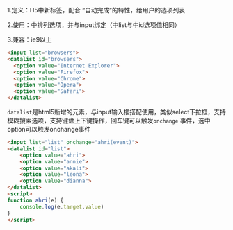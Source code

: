 1.定义：H5中新标签，配合 “自动完成”的特性，给用户的选项列表

2.使用：中排列选项，并与input绑定（中list与中id选项值相同）

3.兼容：ie9以上

```html
<input list="browsers">
<datalist id="browsers">
  <option value="Internet Explorer">
  <option value="Firefox">
  <option value="Chrome">
  <option value="Opera">
  <option value="Safari">
</datalist>
```

`datalist`是html5新增的元素，与input输入框搭配使用，类似select下拉框，支持模糊搜索选项，支持键盘上下键操作，回车键可以触发`onchange` 事件，选中option可以触发onchange事件

```html
<input list="list" onchange="ahri(event)">
<datalist id="list">
	<option value="ahri">
	<option value="annie">
	<option value="akali">
	<option value="leona">
	<option value="dianna">
</datalist>
<script>
function ahri(e) {
	console.log(e.target.value)
}
</script>
```